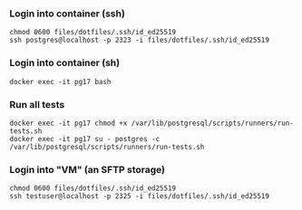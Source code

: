 ### Login into container (ssh)

```
chmod 0600 files/dotfiles/.ssh/id_ed25519
ssh postgres@localhost -p 2323 -i files/dotfiles/.ssh/id_ed25519
```

### Login into container (sh)

```
docker exec -it pg17 bash
```

### Run all tests

```
docker exec -it pg17 chmod +x /var/lib/postgresql/scripts/runners/run-tests.sh
docker exec -it pg17 su - postgres -c /var/lib/postgresql/scripts/runners/run-tests.sh
```

### Login into "VM" (an SFTP storage)

```
chmod 0600 files/dotfiles/.ssh/id_ed25519
ssh testuser@localhost -p 2325 -i files/dotfiles/.ssh/id_ed25519
```
